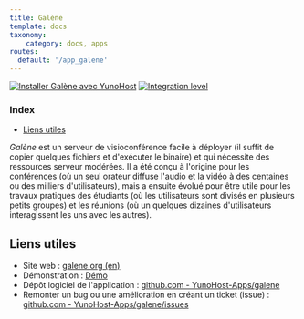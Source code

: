 ```yaml
---
title: Galène
template: docs
taxonomy:
    category: docs, apps
routes:
  default: '/app_galene'
---
```


[![Installer Galène avec YunoHost](https://install-app.yunohost.org/install-with-yunohost.svg)](https://install-app.yunohost.org/?app=galene) [![Integration level](https://dash.yunohost.org/integration/galene.svg)](https://dash.yunohost.org/appci/app/galene)

### Index

- [Liens utiles](#liens-utiles)

*Galène* est un serveur de visioconférence facile à déployer (il suffit de copier quelques fichiers et d'exécuter le binaire) et qui nécessite des ressources serveur modérées. Il a été conçu à l'origine pour les conférences (où un seul orateur diffuse l'audio et la vidéo à des centaines ou des milliers d'utilisateurs), mais a ensuite évolué pour être utile pour les travaux pratiques des étudiants (où les utilisateurs sont divisés en plusieurs petits groupes) et les réunions (où un quelques dizaines d'utilisateurs interagissent les uns avec les autres).

## Liens utiles

+ Site web : [galene.org (en)](https://galene.org/)
+ Démonstration : [Démo](https://galene.org:8443/)
+ Dépôt logiciel de l'application : [github.com - YunoHost-Apps/galene](https://github.com/YunoHost-Apps/galene_ynh)
+ Remonter un bug ou une amélioration en créant un ticket (issue) : [github.com - YunoHost-Apps/galene/issues](https://github.com/YunoHost-Apps/galene_ynh/issues)
